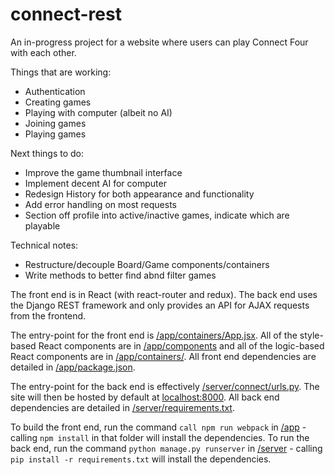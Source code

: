 # connect-rest

An in-progress project for a website where users can play Connect Four with each other. 

Things that are working:
* Authentication
* Creating games
* Playing with computer (albeit no AI)
* Joining games
* Playing games

Next things to do:
* Improve the game thumbnail interface
* Implement decent AI for computer
* Redesign History for both appearance and functionality
* Add error handling on most requests
* Section off profile into active/inactive games, indicate which are playable

Technical notes:
* Restructure/decouple Board/Game components/containers
* Write methods to better find abnd filter games


The front end is in React (with react-router and redux). The back end uses the Django REST framework and only provides an API for AJAX requests from the frontend.

The entry-point for the front end is [/app/containers/App.jsx](/app/containers/App.jsx). All of the style-based React components are in [/app/components](/app/components) and all of the logic-based React components are in [/app/containers/](/app/containers/). All front end dependencies are detailed in [/app/package.json](/app/package.json).

The entry-point for the back end is effectively [/server/connect/urls.py](/server/connect/urls.py). The site will then be hosted by default at [localhost:8000](http://localhost:8000). All back end dependencies are detailed in [/server/requirements.txt](/server/requirements.txt).

To build the front end, run the command `call npm run webpack` in [/app](/app) - calling `npm install` in that folder will install the dependencies. To run the back end, run the command `python manage.py runserver` in [/server](/server) - calling `pip install -r requirements.txt` will install the dependencies.
